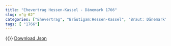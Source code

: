 ```yaml
---
title: "Ehevertrag Hessen-Kassel - Dänemark 1766"
slug: ="g-62"
categories: ["Ehevertrag", "Bräutigam:Hessen-Kassel", "Braut: Dänemark", "Eheschließung vollzogen?:Ja", "verschiedenkonfessionelle Ehe?:Ja", "Dynastie Bräutigam:Hessen (Kassel)", "Akteur Bräutigam:Welfen", "Akteur Braut:Oldenburg (Dänemark)", "Textbezug?:ja", "Ständisch?:nein", "Ratifikation?:nein", "Sonstiges?:nein", "Bräutigam:Hessen-Kassel", "Braut: Dänemark"]
tags: [ "1766"]
---
```

<!--more-->
{{<v151>}}
[Download Json](/vertraege/vertrag-62.json)